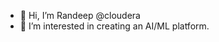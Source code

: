 - 👋 Hi, I’m Randeep @cloudera
- 👀 I’m interested in creating an AI/ML platform.


<!---
randeepcloudera/randeepcloudera is a ✨ special ✨ repository because its `README.md` (this file) appears on your GitHub profile.
You can click the Preview link to take a look at your changes.
--->
